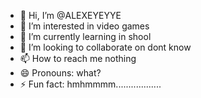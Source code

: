 - 👋 Hi, I’m @ALEXEYEYYE
- 👀 I’m interested in video games
- 🌱 I’m currently learning in shool
- 💞️ I’m looking to collaborate on dont know
- 📫 How to reach me nothing
- 😄 Pronouns: what?
- ⚡ Fun fact: hmhmmmm..................

<!---
ALEXEYEYYE/ALEXEYEYYE is a ✨ special ✨ repository because its `README.md` (this file) appears on your GitHub profile.
You can click the Preview link to take a look at your changes.
--->

